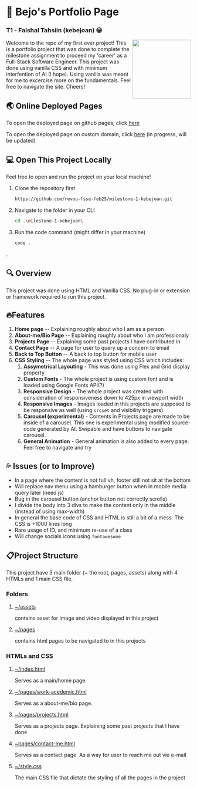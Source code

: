 # 🚀 Bejo's Portfolio Page 

### T1 - Faishal Tahsiin (kebejoan) 😁


<img align="right" width="160px" src="https://media1.tenor.com/m/tWD3GjJcoHgAAAAd/spongebob-computer.gif">

Welcome to the repo of my first ever project! This is a portfolio project that was done to complete the milestone assignment to proceed my 'career' as a Full-Stack Software Engineer. This project was done using vanilla CSS and with minimum interfention of AI (I hope). Using vanilla was meant for me to excercise more on the fundamentals. Feel free to navigate the site. Cheers!

## 🌏 Online Deployed Pages

To open the deployed page on github pages, click [here](https://revou-fsse-feb25.github.io/milestone-1-kebejoan/index.html)

To open the deployed page on custom domain, click [here](https://revou-fsse-feb25.github.io/milestone-1-kebejoan/index.html) (in progress, will be updated)

## 💻 Open This Project Locally

Feel free to open and run the project on your local machine!

1. Clone the repository first
   ```sh
   https://github.com/revou-fsse-feb25/milestone-1-kebejoan.git
2. Navigate to the folder in your CLI
   ```sh
   cd .\milestone-1-kebejoan\
3. Run the code command (might differ in your machine)
   ```sh
   code .

.

## 🔍 Overview

This project was done using HTML and Vanilla CSS. No plug-in or extension or framework required to run this project.  

## 🔥Features

1.  **Home page** -- Explaining roughly about who I am as a person
2.  **About-me/Bio Page** -- Explaining roughly about who I am professionaly
3.  **Projects Page** -- Explaining some past projects I have contributed in
4.  **Contact Page** -- A page for user to query up a concern to email
5.  **Back to Top Button** -- A back to top button for mobile user
6.  **CSS Styling** -- The whole page was styled using CSS which includes:
    1.  **Assymetrical Layouting** - This was done using Flex and Grid display property
    2.  **Custom Fonts** - The whole project is using custom font and is loaded using Google Fonts API(?)
    3.  **Responsive Design** - The whole project was created with consideration of responsiveness down to 425px in viewport width
    4.  **Responsive Images** - Images loaded in this projects are supposed to be responsive as well (using `srcset` and visibility triggers)
    5. **Carousel (experimental)** - Contents in Projects page are made to be inside of a carousel. This one is experimental using modified source-code generated by AI. Swipable and have buttons to navigate carousel.
    6. **General Animation** - General animation is also added to every page. Feel free to navigate and try

## 💦 Issues (or to Improve)
  - In a page where the content is not full vh, footer still not sit at the bottom
  - Will replace nav menu using a hamburger button when in mobile media query later (need js)
  - Bug in the carousel button (anchor button not correctly scrolls)
  - I divide the body into 3 divs to make the content only in the middle (instead of using max-width)
  - In general the base code of CSS and HTML is still a bit of a mess. The CSS is +1000 lines long
  - Rare usage of ID, and minimum re-use of a class
  - Will change socials icons using `fontawesome`

## 📋Project Structure
This project have 3 main folder (~ the root, pages, assets) along with 4 HTMLs and 1 main CSS file.

### Folders

1. [~/assets](https://github.com/revou-fsse-feb25/milestone-1-kebejoan/tree/main/assets)
  
    contains asset for image and video displayed in this project

2. [~/pages](https://github.com/revou-fsse-feb25/milestone-1-kebejoan/tree/main/pages)
  
    contains html pages to be navigated to in this projects

### HTMLs and CSS

1. [~/index.html](https://github.com/revou-fsse-feb25/milestone-1-kebejoan/tree/main/index.html)
   
   Serves as a main/home page.

2. [~/pages/work-acedemic.html](https://github.com/revou-fsse-feb25/milestone-1-kebejoan/tree/main/pages/work-academic.html)
   
    Serves as a about-me/bio page.

3. [~/pages/projects.html](https://github.com/revou-fsse-feb25/milestone-1-kebejoan/tree/main/pages/projects.html)

    Serves as a projects page. Explaining some past projects that I have done

4. [~pages/contact-me.html](https://github.com/revou-fsse-feb25/milestone-1-kebejoan/tree/main/pages/contact-me.html)


    Serves as a contact page. As a way for user to reach me out vie e-mail

5. [~/style.css](https://github.com/revou-fsse-feb25/milestone-1-kebejoan/tree/main/index.html)

    The main CSS file that dictate the styling of all the pages in the project

